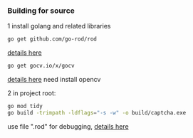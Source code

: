 ### Building for source

1
install golang and related libraries

```sh
go get github.com/go-rod/rod
```

[details here](https://go-rod.github.io/#/get-started/README)

```sh
go get gocv.io/x/gocv
```

[details here](https://gocv.io/)
need install opencv

2
in project root:

```sh
go mod tidy
go build -trimpath -ldflags="-s -w" -o build/captcha.exe
```

use file ".rod" for debugging, [details here](https://go-rod.github.io/#/get-started/README?id=see-what39s-under-the-hood)